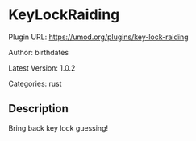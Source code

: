 # KeyLockRaiding

Plugin URL: https://umod.org/plugins/key-lock-raiding

Author: birthdates

Latest Version: 1.0.2

Categories: rust

## Description

Bring back key lock guessing!
